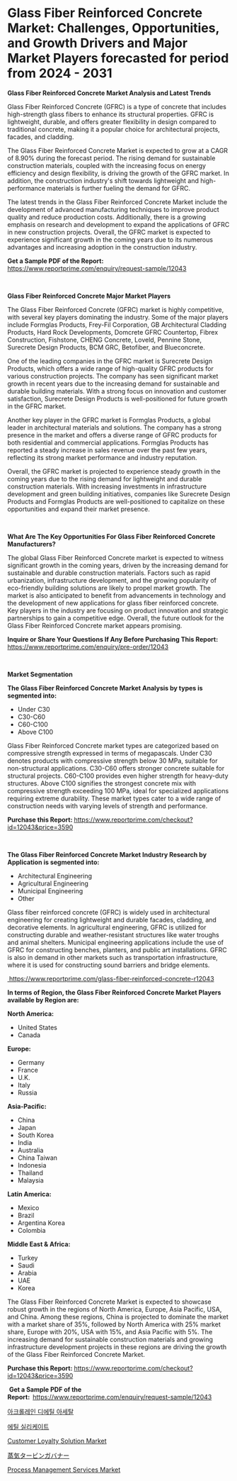 <p><h1>Glass Fiber Reinforced Concrete Market: Challenges, Opportunities, and Growth Drivers and Major Market Players forecasted for period from 2024 - 2031</h1></p><p><strong>Glass Fiber Reinforced Concrete Market Analysis and Latest Trends</strong></p>
<p><p>Glass Fiber Reinforced Concrete (GFRC) is a type of concrete that includes high-strength glass fibers to enhance its structural properties. GFRC is lightweight, durable, and offers greater flexibility in design compared to traditional concrete, making it a popular choice for architectural projects, facades, and cladding.</p><p>The Glass Fiber Reinforced Concrete Market is expected to grow at a CAGR of 8.90% during the forecast period. The rising demand for sustainable construction materials, coupled with the increasing focus on energy efficiency and design flexibility, is driving the growth of the GFRC market. In addition, the construction industry's shift towards lightweight and high-performance materials is further fueling the demand for GFRC.</p><p>The latest trends in the Glass Fiber Reinforced Concrete Market include the development of advanced manufacturing techniques to improve product quality and reduce production costs. Additionally, there is a growing emphasis on research and development to expand the applications of GFRC in new construction projects. Overall, the GFRC market is expected to experience significant growth in the coming years due to its numerous advantages and increasing adoption in the construction industry.</p></p>
<p><strong>Get a Sample PDF of the Report:&nbsp;</strong> <a href="https://www.reportprime.com/enquiry/request-sample/12043">https://www.reportprime.com/enquiry/request-sample/12043</a></p>
<p>&nbsp;</p>
<p><strong>Glass Fiber Reinforced Concrete Major Market Players</strong></p>
<p><p>The Glass Fiber Reinforced Concrete (GFRC) market is highly competitive, with several key players dominating the industry. Some of the major players include Formglas Products, Frey-Fil Corporation, GB Architectural Cladding Products, Hard Rock Developments, Domcrete GFRC Countertop, Fibrex Construction, Fishstone, CHENG Concrete, Loveld, Pennine Stone, Surecrete Design Products, BCM GRC, Betofiber, and Blueconcrete.</p><p>One of the leading companies in the GFRC market is Surecrete Design Products, which offers a wide range of high-quality GFRC products for various construction projects. The company has seen significant market growth in recent years due to the increasing demand for sustainable and durable building materials. With a strong focus on innovation and customer satisfaction, Surecrete Design Products is well-positioned for future growth in the GFRC market.</p><p>Another key player in the GFRC market is Formglas Products, a global leader in architectural materials and solutions. The company has a strong presence in the market and offers a diverse range of GFRC products for both residential and commercial applications. Formglas Products has reported a steady increase in sales revenue over the past few years, reflecting its strong market performance and industry reputation.</p><p>Overall, the GFRC market is projected to experience steady growth in the coming years due to the rising demand for lightweight and durable construction materials. With increasing investments in infrastructure development and green building initiatives, companies like Surecrete Design Products and Formglas Products are well-positioned to capitalize on these opportunities and expand their market presence.</p></p>
<p>&nbsp;</p>
<p><strong>What Are The Key Opportunities For Glass Fiber Reinforced Concrete Manufacturers?</strong></p>
<p><p>The global Glass Fiber Reinforced Concrete market is expected to witness significant growth in the coming years, driven by the increasing demand for sustainable and durable construction materials. Factors such as rapid urbanization, infrastructure development, and the growing popularity of eco-friendly building solutions are likely to propel market growth. The market is also anticipated to benefit from advancements in technology and the development of new applications for glass fiber reinforced concrete. Key players in the industry are focusing on product innovation and strategic partnerships to gain a competitive edge. Overall, the future outlook for the Glass Fiber Reinforced Concrete market appears promising.</p></p>
<p><strong>Inquire or Share Your Questions If Any Before Purchasing This Report:</strong> <a href="https://www.reportprime.com/enquiry/pre-order/12043">https://www.reportprime.com/enquiry/pre-order/12043</a></p>
<p>&nbsp;</p>
<p><strong>Market Segmentation</strong></p>
<p><strong>The Glass Fiber Reinforced Concrete Market Analysis by types is segmented into:</strong></p>
<p><ul><li>Under C30</li><li>C30-C60</li><li>C60-C100</li><li>Above C100</li></ul></p>
<p><p>Glass Fiber Reinforced Concrete market types are categorized based on compressive strength expressed in terms of megapascals. Under C30 denotes products with compressive strength below 30 MPa, suitable for non-structural applications. C30-C60 offers stronger concrete suitable for structural projects. C60-C100 provides even higher strength for heavy-duty structures. Above C100 signifies the strongest concrete mix with compressive strength exceeding 100 MPa, ideal for specialized applications requiring extreme durability. These market types cater to a wide range of construction needs with varying levels of strength and performance.</p></p>
<p><strong>Purchase this Report:&nbsp;</strong><a href="https://www.reportprime.com/checkout?id=12043&price=3590">https://www.reportprime.com/checkout?id=12043&price=3590</a></p>
<p>&nbsp;</p>
<p><strong>The Glass Fiber Reinforced Concrete Market Industry Research by Application is segmented into:</strong></p>
<p><ul><li>Architectural Engineering</li><li>Agricultural Engineering</li><li>Municipal Engineering</li><li>Other</li></ul></p>
<p><p>Glass fiber reinforced concrete (GFRC) is widely used in architectural engineering for creating lightweight and durable facades, cladding, and decorative elements. In agricultural engineering, GFRC is utilized for constructing durable and weather-resistant structures like water troughs and animal shelters. Municipal engineering applications include the use of GFRC for constructing benches, planters, and public art installations. GFRC is also in demand in other markets such as transportation infrastructure, where it is used for constructing sound barriers and bridge elements.</p></p>
<p><a href="https://www.reportprime.com/glass-fiber-reinforced-concrete-r12043">&nbsp;https://www.reportprime.com/glass-fiber-reinforced-concrete-r12043</a></p>
<p><strong>In terms of Region, the Glass Fiber Reinforced Concrete Market Players available by Region are:</strong></p>
<p>
    <p> <strong> North America: </strong>
        <ul>
            <li>United States</li>
            <li>Canada</li>
        </ul>
        </p> 
    <p> <strong> Europe: </strong>
        <ul>
            <li>Germany</li>
            <li>France</li>
            <li>U.K.</li>
            <li>Italy</li>
            <li>Russia</li>
        </ul>
        </p> 
    <p> <strong> Asia-Pacific: </strong>
        <ul>
            <li>China</li>
            <li>Japan</li>
            <li>South Korea</li>
            <li>India</li>
            <li>Australia</li>
            <li>China Taiwan</li>
            <li>Indonesia</li>
            <li>Thailand</li>
            <li>Malaysia</li>
        </ul>
        </p> 
    <p> <strong> Latin America: </strong>
        <ul>
            <li>Mexico</li>
            <li>Brazil</li>
            <li>Argentina Korea</li>
            <li>Colombia</li>
        </ul>
        </p> 
    <p> <strong> Middle East & Africa: </strong>
        <ul>
            <li>Turkey</li>
            <li>Saudi</li>
            <li>Arabia</li>
            <li>UAE</li>
            <li>Korea</li>
        </ul>
    </p>
    </p>
<p><p>The Glass Fiber Reinforced Concrete Market is expected to showcase robust growth in the regions of North America, Europe, Asia Pacific, USA, and China. Among these regions, China is projected to dominate the market with a market share of 35%, followed by North America with 25% market share, Europe with 20%, USA with 15%, and Asia Pacific with 5%. The increasing demand for sustainable construction materials and growing infrastructure development projects in these regions are driving the growth of the Glass Fiber Reinforced Concrete Market.</p></p>
<p><strong>Purchase this Report: </strong><a href="https://www.reportprime.com/checkout?id=12043&price=3590">https://www.reportprime.com/checkout?id=12043&price=3590</a></p>
<p>&nbsp;<strong>Get a Sample PDF of the Report:&nbsp;&nbsp;</strong><a href="https://www.reportprime.com/enquiry/request-sample/12043">https://www.reportprime.com/enquiry/request-sample/12043</a></p>
<p><strong></strong></p>
<p><p><a href="https://medium.com/@hasem1093_88994/%EA%B8%80%EB%A1%9C%EB%B2%8C-%EC%95%84%ED%81%AC%EB%A1%9C%EB%A0%88%EC%9D%B8-%EB%94%94%EC%97%90%ED%8B%B8-%EC%95%84%EC%84%B8%ED%83%88-%EC%8B%9C%EC%9E%A5-%EA%B7%9C%EB%AA%A8-%EB%B0%8F-%EC%A0%90%EC%9C%A0%EC%9C%A8-%EB%B6%84%EC%84%9D-%EC%A0%9C%ED%92%88-%EC%9C%A0%ED%98%95%EB%B3%84-%EC%9D%91%EC%9A%A9-%EB%B6%84%EC%95%BC%EB%B3%84-%EC%A7%80%EC%97%AD%EB%B3%84-%EC%98%88%EC%B8%A1-2024-2031-ee1b2ac7de7f">아크롤레인 디에틸 아세탈</a></p><p><a href="https://medium.com/@hasem1093_88994/%EC%97%90%ED%8B%B8-%EC%8B%A4%EB%A6%AC%EC%BC%80%EC%9D%B4%ED%8A%B8-%EC%8B%9C%EC%9E%A5-2024%EB%85%84%EB%B6%80%ED%84%B0-2031%EB%85%84%EA%B9%8C%EC%A7%80%EC%9D%98-%EA%B8%80%EB%A1%9C%EB%B2%8C-%EC%8B%9C%EC%9E%A5-%ED%86%B5%EC%B0%B0-%EB%B0%8F-%ED%8C%90%EB%A7%A4-%ED%8A%B8%EB%A0%8C%EB%93%9C-ed8a5754e680">에틸 실리케이트</a></p><p><a href="https://issuu.com/reportprime-2/docs/customer-loyalty-solution-market-size-2030.pptx">Customer Loyalty Solution Market</a></p><p><a href="https://medium.com/@hmjvxcbc3/%E8%92%B8%E6%B0%97%E3%82%BF%E3%83%BC%E3%83%93%E3%83%B3%E3%82%AC%E3%83%90%E3%83%8A%E3%83%BC%E5%B8%82%E5%A0%B4%E3%81%AE%E3%83%88%E3%83%AC%E3%83%B3%E3%83%89-%E5%B8%82%E5%A0%B4%E3%82%BB%E3%82%B0%E3%83%A1%E3%83%B3%E3%83%86%E3%83%BC%E3%82%B7%E3%83%A7%E3%83%B3%E3%81%AE%E8%A9%B3%E7%B4%B0%E3%81%AA%E7%A0%94%E7%A9%B6%E3%81%A8%E6%96%B0%E8%88%88%E3%83%88%E3%83%AC%E3%83%B3%E3%83%89%E3%81%AE%E9%87%8D%E8%A6%81%E6%80%A7%E3%81%AE%E5%88%86%E6%9E%90-ac6a8ac684a2">蒸気タービンガバナー</a></p><p><a href="https://www.linkedin.com/pulse/strategic-insights-global-process-management-services-market-pxb5e">Process Management Services Market</a></p></p>